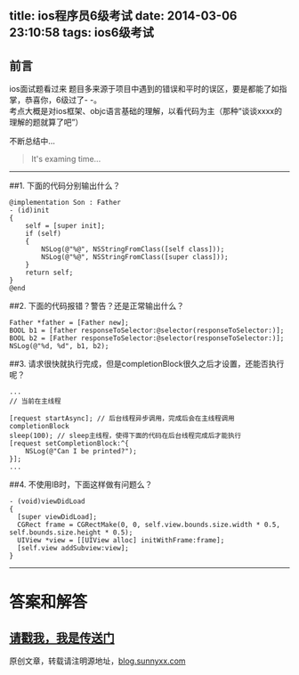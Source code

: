 title: ios程序员6级考试
date: 2014-03-06 23:10:58
tags: ios6级考试
---
## 前言

ios面试题看过来
题目多来源于项目中遇到的错误和平时的误区，要是都能了如指掌，恭喜你，6级过了- -。  
考点大概是对ios框架、objc语言基础的理解，以看代码为主（那种“谈谈xxxx的理解的题就算了吧”）  

不断总结中...

 > It's examing time...  

------

##1. 下面的代码分别输出什么？  


```
@implementation Son : Father
- (id)init
{
    self = [super init];
    if (self)
    {
        NSLog(@"%@", NSStringFromClass([self class]));
        NSLog(@"%@", NSStringFromClass([super class]));
    }
    return self;
}
@end
```
<!--more-->

##2. 下面的代码报错？警告？还是正常输出什么？
```
Father *father = [Father new];
BOOL b1 = [father responseToSelector:@selector(responseToSelector:)];
BOOL b2 = [Father responseToSelector:@selector(responseToSelector:)];
NSLog(@"%d, %d", b1, b2);
```

##3. 请求很快就执行完成，但是completionBlock很久之后才设置，还能否执行呢？

```
...
// 当前在主线程

[request startAsync]; // 后台线程异步调用，完成后会在主线程调用completionBlock
sleep(100); // sleep主线程，使得下面的代码在后台线程完成后才能执行
[request setCompletionBlock:^{
    NSLog(@"Can I be printed?");
}];
...
```

##4. 不使用IB时，下面这样做有问题么？
```
- (void)viewDidLoad
{
  [super viewDidLoad];
  CGRect frame = CGRectMake(0, 0, self.view.bounds.size.width * 0.5, self.bounds.size.height * 0.5);
  UIView *view = [[UIView alloc] initWithFrame:frame];
  [self.view addSubview:view];
}
```


-----
# 答案和解答
[请戳我，我是传送门](http://blog.sunnyxx.com/2014/03/06/ios_exam_0_key/)
-----
原创文章，转载请注明源地址，[blog.sunnyxx.com](blog.sunnyxx.com)
